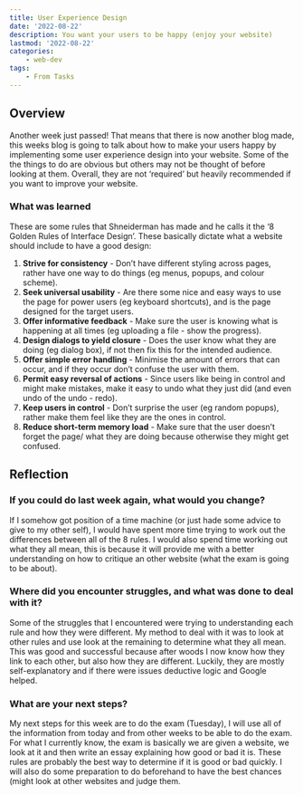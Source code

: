 ```yaml
---
title: User Experience Design
date: '2022-08-22'
description: You want your users to be happy (enjoy your website)
lastmod: '2022-08-22'
categories:
    - web-dev
tags:
    - From Tasks
---
```


## Overview

Another week just passed! That means that there is now another blog made, this weeks blog is going to talk about how to make your users happy by implementing some user experience design into your website. Some of the the things to do are obvious but others may not be thought of before looking at them. Overall, they are not ‘required’ but heavily recommended if you want to improve your website.

### What was learned

These are some rules that Shneiderman has made and he calls it the ‘8 Golden Rules of Interface Design’. These basically dictate what a website should include to have a good design:

1. **Strive for consistency** - Don’t have different styling across pages, rather have one way to do things (eg menus, popups, and colour scheme).
2. **Seek universal usability** - Are there some nice and easy ways to use the page for power users (eg keyboard shortcuts), and is the page designed for the target users.
3. **Offer informative feedback** - Make sure the user is knowing what is happening at all times (eg uploading a file - show the progress).
4. **Design dialogs to yield closure** - Does the user know what they are doing (eg dialog box), if not then fix this for the intended audience.
5. **Offer simple error handling** - Minimise the amount of errors that can occur, and if they occur don’t confuse the user with them.
6. **Permit easy reversal of actions** - Since users like being in control and might make mistakes, make it easy to undo what they just did (and even undo of the undo - redo).
7. **Keep users in control** - Don’t surprise the user (eg random popups), rather make them feel like they are the ones in control.
8. **Reduce short-term memory load** - Make sure that the user doesn’t forget the page/ what they are doing because otherwise they might get confused.

## Reflection

### If you could do last week again, what would you change?

If I somehow got position of a time machine (or just hade some advice to give to my other self), I would have spent more time trying to work out the differences between all of the 8 rules. I would also spend time working out what they all mean, this is because it will provide me with a better understanding on how to critique an other website (what the exam is going to be about).

### Where did you encounter struggles, and what was done to deal with it?

Some of the struggles that I encountered were trying to understanding each rule and how they were different. My method to deal with it was to look at other rules and use look at the remaining to determine what they all mean. This was good and successful because after woods I now know how they link to each other, but also how they are different. Luckily, they are mostly self-explanatory and if there were issues deductive logic and Google helped.  

### What are your next steps?

My next steps for this week are to do the exam (Tuesday), I will use all of the information from today and from other weeks to be able to do the exam. For what I currently know, the exam is basically we are given a website, we look at it and then write an essay explaining how good or bad it is. These rules are probably the best way to determine if it is good or bad quickly. I will also do some preparation to do beforehand to have the best chances (might look at other websites and judge them.
